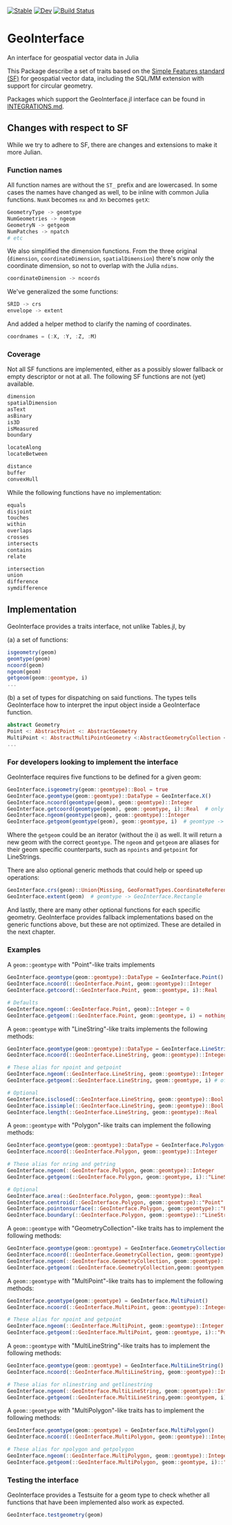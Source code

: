[![Stable](https://img.shields.io/badge/docs-stable-blue.svg)](https://juliageo.github.io/GeoInterface.jl/stable)
[![Dev](https://img.shields.io/badge/docs-dev-blue.svg)](https://juliageo.github.io/GeoInterface.jl/dev)
[![Build Status](https://github.com/JuliaGeo/GeoInterface.jl/actions/workflows/CI.yml/badge.svg?branch=main)](https://github.com/JuliaGeo/GeoInterface.jl/actions/workflows/CI.yml?query=branch%3Amain)

# GeoInterface
An interface for geospatial vector data in Julia

This Package describe a set of traits based on the [Simple Features standard (SF)](https://www.opengeospatial.org/standards/sfa)
for geospatial vector data, including the SQL/MM extension with support for circular geometry. 

Packages which support the GeoInterface.jl interface can be found in [INTEGRATIONS.md](INTEGRATIONS.md).

## Changes with respect to SF
While we try to adhere to SF, there are changes and extensions to make it more Julian.

### Function names
All function names are without the `ST_` prefix and are lowercased. In some cases the names have changed as well, to be inline with common Julia functions. `NumX` becomes `nx` and `Xn` becomes `getX`:
```julia
GeometryType -> geomtype
NumGeometries -> ngeom
GeometryN -> getgeom
NumPatches -> npatch
# etc
```

We also simplified the dimension functions. From the three original (`dimension`, `coordinateDimension`, `spatialDimension`) there's now only the coordinate dimension, so not to overlap with the Julia `ndims`.
```julia
coordinateDimension -> ncoords
```

We've generalized the some functions:
```julia
SRID -> crs
envelope -> extent
```

And added a helper method to clarify the naming of coordinates.
```julia
coordnames = (:X, :Y, :Z, :M)
```

### Coverage
Not all SF functions are implemented, either as a possibly slower fallback or empty descriptor or not at all. The following SF functions are not (yet) available.

```julia
dimension
spatialDimension
asText
asBinary
is3D
isMeasured
boundary

locateAlong
locateBetween

distance
buffer
convexHull

```
While the following functions have no implementation:
```julia
equals
disjoint
touches
within
overlaps
crosses
intersects
contains
relate

intersection
union
difference
symdifference
```


## Implementation
GeoInterface provides a traits interface, not unlike Tables.jl, by 

(a) a set of functions: 
```julia
isgeometry(geom)
geomtype(geom)
ncoord(geom)
ngeom(geom)
getgeom(geom::geomtype, i)
...
```
(b) a set of types for dispatching on said functions.
 The types tells GeoInterface how to interpret the input object inside a GeoInterface function.

```julia
abstract Geometry
Point <: AbstractPoint <: AbstractGeometry
MultiPoint <: AbstractMultiPointGeometry <:AbstractGeometryCollection <: AbstractGeometry
...
```

### For developers looking to implement the interface
GeoInterface requires five functions to be defined for a given geom:

```julia
GeoInterface.isgeometry(geom::geomtype)::Bool = true
GeoInterface.geomtype(geom::geomtype)::DataType = GeoInterface.X()
GeoInterface.ncoord(geomtype(geom), geom::geomtype)::Integer
GeoInterface.getcoord(geomtype(geom), geom::geomtype, i)::Real  # only for Points
GeoInterface.ngeom(geomtype(geom), geom::geomtype)::Integer
GeoInterface.getgeom(geomtype(geom), geom::geomtype, i)  # geomtype -> GeoInterface.Y
```
Where the `getgeom` could be an iterator (without the i) as well. It will return a new geom with the correct `geomtype`. The `ngeom` and `getgeom` are aliases for their geom specific counterparts, such as `npoints` and `getpoint` for LineStrings.

There are also optional generic methods that could help or speed up operations:
```julia
GeoInterface.crs(geom)::Union{Missing, GeoFormatTypes.CoordinateReferenceSystemFormat}
GeoInterface.extent(geom)  # geomtype -> GeoInterface.Rectangle
```

And lastly, there are many other optional functions for each specific geometry. GeoInterface provides fallback implementations based on the generic functions above, but these are not optimized. These are detailed in the next chapter.

### Examples

A `geom::geomtype` with "Point"-like traits implements
```julia
GeoInterface.geomtype(geom::geomtype)::DataType = GeoInterface.Point()
GeoInterface.ncoord(::GeoInterface.Point, geom::geomtype)::Integer
GeoInterface.getcoord(::GeoInterface.Point, geom::geomtype, i)::Real

# Defaults
GeoInterface.ngeom(::GeoInterface.Point, geom)::Integer = 0
GeoInterface.getgeom(::GeoInterface.Point, geom::geomtype, i) = nothing
```

A `geom::geomtype` with "LineString"-like traits implements the following methods:
```julia
GeoInterface.geomtype(geom::geomtype)::DataType = GeoInterface.LineString()
GeoInterface.ncoord(::GeoInterface.LineString, geom::geomtype)::Integer

# These alias for npoint and getpoint
GeoInterface.ngeom(::GeoInterface.LineString, geom::geomtype)::Integer
GeoInterface.getgeom(::GeoInterface.LineString, geom::geomtype, i) # of geomtype Point

# Optional
GeoInterface.isclosed(::GeoInterface.LineString, geom::geomtype)::Bool
GeoInterface.issimple(::GeoInterface.LineString, geom::geomtype)::Bool
GeoInterface.length(::GeoInterface.LineString, geom::geomtype)::Real
```
A `geom::geomtype` with "Polygon"-like traits can implement the following methods:
```julia
GeoInterface.geomtype(geom::geomtype)::DataType = GeoInterface.Polygon()
GeoInterface.ncoord(::GeoInterface.Polygon, geom::geomtype)::Integer

# These alias for nring and getring
GeoInterface.ngeom(::GeoInterface.Polygon, geom::geomtype)::Integer
GeoInterface.getgeom(::GeoInterface.Polygon, geom::geomtype, i)::"LineString"

# Optional
GeoInterface.area(::GeoInterface.Polygon, geom::geomtype)::Real
GeoInterface.centroid(::GeoInterface.Polygon, geom::geomtype)::"Point"
GeoInterface.pointonsurface(::GeoInterface.Polygon, geom::geomtype)::"Point"
GeoInterface.boundary(::GeoInterface.Polygon, geom::geomtype)::"LineString"

```
A `geom::geomtype` with "GeometryCollection"-like traits has to implement the following methods:
```julia
GeoInterface.geomtype(geom::geomtype) = GeoInterface.GeometryCollection()
GeoInterface.ncoord(::GeoInterface.GeometryCollection, geom::geomtype)::Integer
GeoInterface.ngeom(::GeoInterface.GeometryCollection, geom::geomtype)::Integer
GeoInterface.getgeom(::GeoInterface.GeometryCollection,geom::geomtypem, i)::"Geometry"
```
A `geom::geomtype` with "MultiPoint"-like traits has to implement the following methods:
```julia
GeoInterface.geomtype(geom::geomtype) = GeoInterface.MultiPoint()
GeoInterface.ncoord(::GeoInterface.MultiPoint, geom::geomtype)::Integer

# These alias for npoint and getpoint
GeoInterface.ngeom(::GeoInterface.MultiPoint, geom::geomtype)::Integer
GeoInterface.getgeom(::GeoInterface.MultiPoint, geom::geomtype, i)::"Point"
```
A `geom::geomtype` with "MultiLineString"-like traits has to implement the following methods:
```julia
GeoInterface.geomtype(geom::geomtype) = GeoInterface.MultiLineString()
GeoInterface.ncoord(::GeoInterface.MultiLineString, geom::geomtype)::Integer

# These alias for nlinestring and getlinestring
GeoInterface.ngeom(::GeoInterface.MultiLineString, geom::geomtype)::Integer
GeoInterface.getgeom(::GeoInterface.MultiLineString,geom::geomtypem, i)::"LineString"
```
A `geom::geomtype` with "MultiPolygon"-like traits has to implement the following methods:
```julia
GeoInterface.geomtype(geom::geomtype) = GeoInterface.MultiPolygon()
GeoInterface.ncoord(::GeoInterface.MultiPolygon, geom::geomtype)::Integer

# These alias for npolygon and getpolygon
GeoInterface.ngeom(::GeoInterface.MultiPolygon, geom::geomtype)::Integer
GeoInterface.getgeom(::GeoInterface.MultiPolygon, geom::geomtype, i)::"Polygon"
```


### Testing the interface
GeoInterface provides a Testsuite for a geom type to check whether all functions that have been implemented also work as expected.

```julia
GeoInterface.testgeometry(geom)
```
